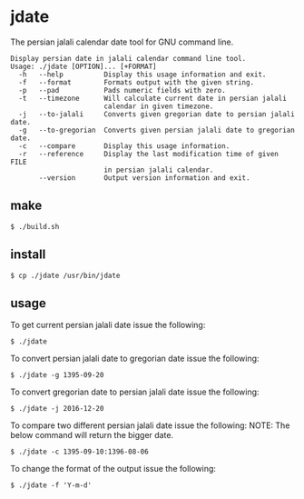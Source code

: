 # jdate
The persian jalali calendar date tool for GNU command line.

```
Display persian date in jalali calendar command line tool.
Usage: ./jdate [OPTION]... [+FORMAT]
  -h   --help          Display this usage information and exit.
  -f   --format        Formats output with the given string.
  -p   --pad           Pads numeric fields with zero.
  -t   --timezone      Will calculate current date in persian jalali
                       calendar in given timezone.
  -j   --to-jalali     Converts given gregorian date to persian jalali date.
  -g   --to-gregorian  Converts given persian jalali date to gregorian date.
  -c   --compare       Display this usage information.
  -r   --reference     Display the last modification time of given FILE
                       in persian jalali calendar.
       --version       Output version information and exit.
```
## make

```
$ ./build.sh
```

## install

```
$ cp ./jdate /usr/bin/jdate
```

## usage

To get current persian jalali date issue the following:
```
$ ./jdate 
```
To convert persian jalali date to gregorian date issue the following:
```
$ ./jdate -g 1395-09-20
```
To convert gregorian date to persian jalali date issue the following:
```
$ ./jdate -j 2016-12-20
```
To compare two different persian jalali date issue the following:
NOTE: The below command will return the bigger date.
```
$ ./jdate -c 1395-09-10:1396-08-06
```

To change the format of the output issue the following:
```
$ ./jdate -f 'Y-m-d' 
```
